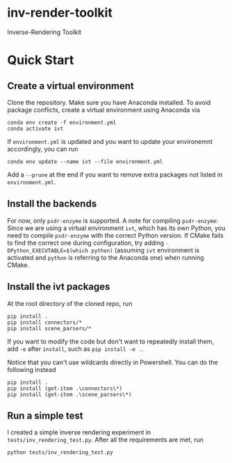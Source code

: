 # inv-render-toolkit
Inverse-Rendering Toolkit

# Quick Start
## Create a virtual environment
Clone the repository. Make sure you have Anaconda installed. To avoid package conflicts, create a virtual environment using Anaconda via
```
conda env create -f environment.yml
conda activate ivt
```
If `environment.yml` is updated and you want to update your environemnt accordingly, you can run
```
conda env update --name ivt --file environment.yml
```
Add a `--prune` at the end if you want to remove extra packages not listed in `environment.yml`.

## Install the backends
For now, only `psdr-enzyme` is supported. A note for compiling `psdr-enzyme`:
Since we are using a virtual environment `ivt`, which has its own Python, you need to compile `psdr-enzyme` with the correct Python version.
If CMake fails to find the correct one during configuration, try adding `-DPython_EXECUTABLE=$(which python)` (assuming `ivt` environment is activated and `python` is referring to the Anaconda one) when running CMake.

## Install the ivt packages
At the root directory of the cloned repo, run 
```
pip install . 
pip install connectors/*
pip install scene_parsers/*
```
If you want to modify the code but don't want to repeatedly install them, add `-e` after `install`, such as `pip install -e .`.

Notice that you can't use wildcards directly in Powershell. You can do the following instead
```
pip install . 
pip install (get-item .\connectors\*)
pip install (get-item .\scene_parsers\*)
```

## Run a simple test
I created a simple inverse rendering experiment in `tests/inv_rendering_test.py`. After all the requirements are met, run
```
python tests/inv_rendering_test.py
```
